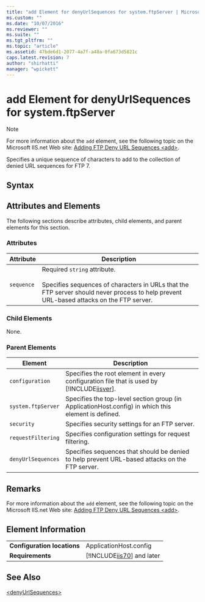```yaml
---
title: "add Element for denyUrlSequences for system.ftpServer | Microsoft Docs"
ms.custom: ""
ms.date: "10/07/2016"
ms.reviewer: ""
ms.suite: ""
ms.tgt_pltfrm: ""
ms.topic: "article"
ms.assetid: 47bde6d1-2077-4a7f-a48a-0fa673d5821c
caps.latest.revision: 7
author: "shirhatti"
manager: "wpickett"
---
```

# add Element for denyUrlSequences for system.ftpServer
> [!NOTE]
>  For more information about the `add` element, see the following topic on the Microsoft IIS.net Web site: [Adding FTP Deny URL Sequences \<add>](http://www.iis.net/ConfigReference/system.ftpServer/security/requestFiltering/denyUrlSequences/add).  
  
 Specifies a unique sequence of characters to add to the collection of denied URL sequences for FTP 7.  
  
## Syntax  
  
## Attributes and Elements  
 The following sections describe attributes, child elements, and parent elements for this section.  
  
### Attributes  
  
|Attribute|Description|  
|---------------|-----------------|  
|`sequence`|Required `string` attribute.<br /><br /> Specifies sequences of characters in URLs that the FTP server should never process to help prevent URL-based attacks on the FTP server.|  
  
### Child Elements  
 None.  
  
### Parent Elements  
  
|Element|Description|  
|-------------|-----------------|  
|`configuration`|Specifies the root element in every configuration file that is used by [!INCLUDE[iisver](../../reference/admin/includes/iisver-md.md)].|  
|`system.ftpServer`|Specifies the top-level section group (in ApplicationHost.config) in which this element is defined.|  
|`security`|Specifies security settings for an FTP server.|  
|`requestFiltering`|Specifies configuration settings for request filtering.|  
|`denyUrlSequences`|Specifies sequences that should be denied to help prevent URL-based attacks on the FTP server.|  
  
## Remarks  
 For more information about the `add` element, see the following topic on the Microsoft IIS.net Web site: [Adding FTP Deny URL Sequences \<add>](http://www.iis.net/ConfigReference/system.ftpServer/security/requestFiltering/denyUrlSequences/add).  
  
## Element Information  
  
|||  
|-|-|  
|**Configuration locations**|ApplicationHost.config|  
|**Requirements**|[!INCLUDE[iis70](../../reference/admin/includes/iis70-md.md)] and later|  
  
## See Also  
 [\<denyUrlSequences>](../../reference/admin/denyurlsequences-element-for-requestfiltering-for-security-for-system-ftpserver.md)